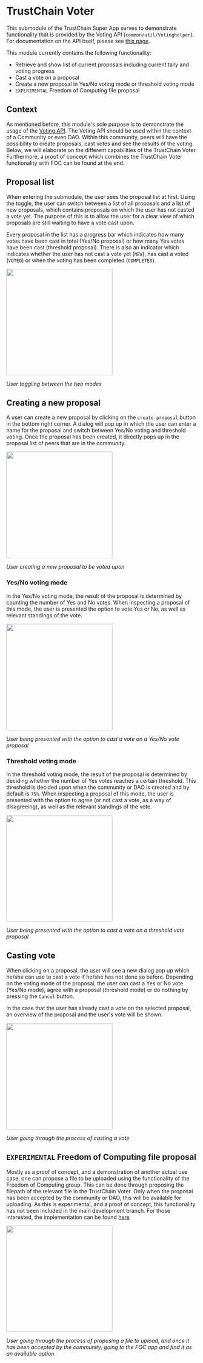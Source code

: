 # TrustChain Voter
This submodule of the TrustChain Super App serves to demonstrate functionality that is provided by the Voting API (`common/util/Votinghelper`). For documentation on the API itself, please see [this page](../common/README.md#votinghelper). 

This module currently contains the following functionality:
- Retrieve and show list of current proposals including current tally and voting progress
- Cast a vote on a proposal
- Create a new proposal in Yes/No voting mode or threshold voting mode
- `EXPERIMENTAL` Freedom of Computing file proposal

## Context
As mentioned before, this module's sole purpose is to demonstrate the usage of the [Voting API](../common/README.md#votinghelper). The Voting API should be used within the context of a Community or even DAO. Within this community, peers will have the possibility to create proposals, cast votes and see the results of the voting. Below, we will elaborate on the different capabilities of the TrustChain Voter. Furthermore, a proof of concept which combines the TrustChain Voter functionality with FOC can be found at the end.

## Proposal list
When entering the submodule, the user sees the proposal list at first. Using the toggle, the user can switch between a list of all proposals and a list of new proposals, which contains proposals on which the user has not casted a vote yet. The purpose of this is to allow the user for a clear view of which proposals are still waiting to have a vote cast upon.

Every proposal in the list has a progress bar which indicates how many votes have been cast in total (Yes/No proposal) or how many Yes votes have been cast (threshold proposal). There is also an indicator which indicates whether the user has not cast a vote yet (`NEW`), has cast a voted (`VOTED`) or when the voting has been completed (`COMPLETED`).

<img src="https://user-images.githubusercontent.com/17474698/80521306-1b516500-898b-11ea-9f02-f982db4c3cde.gif" width="280"> 

*User toggling between the two modes*

## Creating a new proposal
A user can create a new proposal by clicking on the `create proposal` button in the bottom right corner. A dialog will pop up in which the user can enter a name for the proposal and switch between Yes/No voting and threshold voting. Once the proposal has been created, it directly pops up in the proposal list of peers that are in the community.

<img src="https://user-images.githubusercontent.com/17474698/80522657-37560600-898d-11ea-9dbb-eeff8eec9ea2.gif" width="280">

*User creating a new proposal to be voted upon*

### Yes/No voting mode
In the Yes/No voting mode, the result of the proposal is determined by counting the number of Yes and No votes. When inspecting a proposal of this mode, the user is presented the option to vote Yes or No, as well as relevant standings of the vote.

<img src="https://user-images.githubusercontent.com/17474698/80524305-b2b8b700-898f-11ea-99f3-6225eb3fe705.png" width="280">

*User being presented with the option to cast a vote on a Yes/No vote proposal*

### Threshold voting mode
In the threshold voting mode, the result of the proposal is determined by deciding whether the number of Yes votes reaches a certain threshold. This threshold is decided upon when the community or DAO is created and by default is `75%`. When inspecting a proposal of this mode, the user is presented with the option to agree (or not cast a vote, as a way of disagreeing), as well as the relevant standings of the vote.

<img src="https://user-images.githubusercontent.com/17474698/80524307-b3514d80-898f-11ea-9965-9c9a3268b0b9.png" width="280">

*User being presented with the option to cast a vote on a threshold vote proposal*

## Casting vote
When clicking on a proposal, the user will see a new dialog pop up which he/she can use to cast a vote if he/she has not done so before. Depending on the voting mode of the proposal, the user can cast a Yes or No vote (Yes/No mode), agree with a proposal (threshold mode) or do nothing by pressing the `Cancel` button.

In the case that the user has already cast a vote on the selected proposal, an overview of the proposal and the user's vote will be shown.

<img src="https://user-images.githubusercontent.com/17474698/80523868-08d92a80-898f-11ea-8b39-4967a5915a27.gif" width="280"> 

*User going through the process of casting a vote*

## `EXPERIMENTAL` Freedom of Computing file proposal
Mostly as a proof of concept, and a demonstration of another actual use case, one can propose a file to be uploaded using the functionality of the Freedom of Computing group. This can be done through proposing the filepath of the relevant file in the TrustChain Voter. Only when the proposal has been accepted by the community or DAO, this will be available for uploading. As this is experimental, and a proof of concept, this functionality has not been included in the main development branch. For those interested, the implementation can be found [here](https://github.com/emieldesmidt/trustchain-superapp/tree/FOC-Integration)

<img src="https://user-images.githubusercontent.com/17474698/80526174-a2560b80-8992-11ea-96cd-7089d7b47e29.gif" width="280">

*User going through the process of proposing a file to upload, and once it has been accepted by the community, going to the FOC app and find it as an available option*
